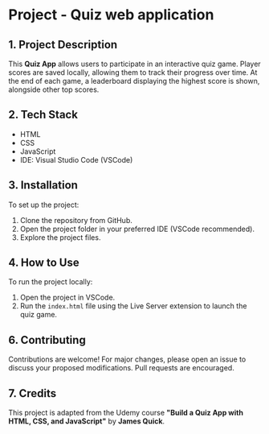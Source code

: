 # Project - Quiz web application

## 1. Project Description

This **Quiz App** allows users to participate in an interactive quiz game. Player scores are saved locally, allowing them to track their progress over time. At the end of each game, a leaderboard displaying the highest score is shown, alongside other top scores.

## 2. Tech Stack
- HTML
- CSS
- JavaScript
- IDE: Visual Studio Code (VSCode)

## 3. Installation

To set up the project:
1. Clone the repository from GitHub.
2. Open the project folder in your preferred IDE (VSCode recommended).
3. Explore the project files.

## 4. How to Use

To run the project locally:
1. Open the project in VSCode.
2. Run the `index.html` file using the Live Server extension to launch the quiz game.

## 6. Contributing

Contributions are welcome! For major changes, please open an issue to discuss your proposed modifications. Pull requests are encouraged.

## 7. Credits

This project is adapted from the Udemy course **"Build a Quiz App with HTML, CSS, and JavaScript"** by **James Quick**.
